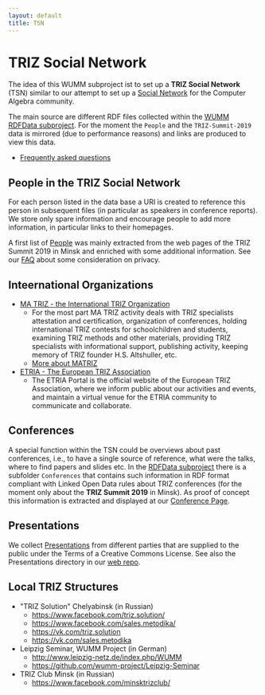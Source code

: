 ```yaml
---
layout: default
title: TSN
---
```


# TRIZ Social Network

The idea of this WUMM subproject ist to set up a **TRIZ Social Network** (TSN)
similar to our attempt to set up a [Social
Network](https://symbolicdata.github.io/CASN) for the Computer Algebra
community.

The main source are different RDF files collected within the [WUMM RDFData
subproject](https://github.com/wumm-project/RDFData).  For the moment the
`People` and the `TRIZ-Summit-2019` data is mirrored (due to performance
reasons) and links are produced to view this data. 

* [Frequently asked questions](TSN-FAQ "wikilink")

## People in the TRIZ Social Network

For each person listed in the data base a URI is created to reference this
person in subsequent files (in particular as speakers in conference reports).
We store only spare information and encourage people to add more information,
in particular links to their homepages.

A first list of [People](http://wumm.uni-leipzig.de/people.php) was mainly
extracted from the web pages of the TRIZ Summit 2019 in Minsk and enriched
with some additional information. See our [FAQ](TSN-FAQ "wikilink") about some
consideration on privacy.

## Inteernational Organizations

* [MA TRIZ - the International TRIZ Organization](https://matriz.org/)
  * For the most part MA TRIZ activity deals with TRIZ specialists attestation
    and certification, organization of conferences, holding international TRIZ
    contests for schoolchildren and students, examining TRIZ methods and other
    materials, providing TRIZ specialists with informational support,
    publishing activity, keeping memory of TRIZ founder H.S. Altshuller, etc.
  * [More about MATRIZ](https://matriz.org/about-matriz/)
* [ETRIA - The European TRIZ Association](http://etria.eu/portal/)
  * The ETRIA Portal is the official website of the European TRIZ Association,
    where we inform public about our activities and events, and maintain a
    virtual venue for the ETRIA community to communicate and collaborate.

## Conferences

A special function within the TSN could be overviews about past conferences,
i.e., to have a single source of reference, what were the talks, where to find
papers and slides etc. In the [RDFData
subproject](https://github.com/wumm-project/RDFData) there is a subfolder
`Conferences` that contains such information in RDF format compliant with
Linked Open Data rules about TRIZ conferences (for the moment only about the
**TRIZ Summit 2019** in Minsk).  As proof of concept this information is
extracted and displayed at our [Conference
Page](http://wumm.uni-leipzig.de/conferences.php).

## Presentations

We collect [Presentations](http://wumm.uni-leipzig.de/presentations.php) from
different parties that are supplied to the public under the Terms of a
Creative Commons License.  See also the Presentations directory in our [web
repo](https://github.com/wumm-project/web).

## Local TRIZ Structures 

* "TRIZ Solution" Chelyabinsk (in Russian)
  * https://www.facebook.com/triz.solution/
  * https://www.facebook.com/sales.metodika/
  * https://vk.com/triz.solution
  * https://vk.com/sales.metodika
* Leipzig Seminar, WUMM Project (in German)
  * http://www.leipzig-netz.de/index.php/WUMM
  * https://github.com/wumm-project/Leipzig-Seminar
* TRIZ Club Minsk (in Russian)
  * https://www.facebook.com/minsktrizclub/
